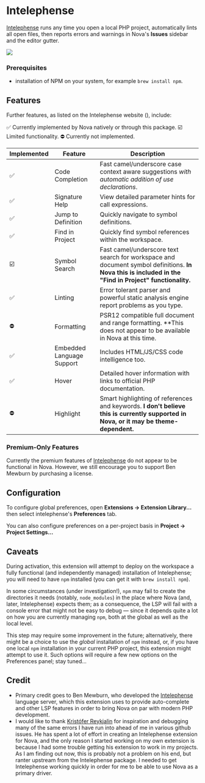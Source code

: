 # Intelephense
[Intelephense](https://intelephense.com) runs any time you open a local PHP
  project, automatically lints all open files, then reports errors and warnings
  in Nova's **Issues** sidebar and the editor gutter.

![](https://nova.app/images/en/dark/tools/sidebars.png)

### Prerequisites
- installation of NPM on your system, for example `brew install npm`.

## Features
Further features, as listed on the Intelephense website (), include:

✅ Currently implemented by Nova natively or through this package.
☑️ Limited functionality.
⛔️ Currently not implemented.

| Implemented | Feature | Description |
| ----------- | ------- | ----------- |
| ✅ | Code Completion | Fast camel/underscore case context aware suggestions  _with automatic addition of use declarations_. |
| ✅ | Signature Help | View detailed parameter hints for call expressions. |
| ✅ | Jump to Definition | Quickly navigate to symbol definitions. |
| ✅ | Find in Project | Quickly find symbol references within the workspace. |
| ☑️ | Symbol Search | Fast camel/underscore text search for workspace and document symbol definitions. **In Nova this is included in the "Find in Project" functionality.** |
| ✅ | Linting | Error tolerant parser and powerful static analysis engine report problems as you type. |
| ⛔️ | Formatting | PSR12 compatible full document and range formatting. **This does not appear to be available in Nova at this time. |
| ✅ | Embedded Language Support | Includes HTML/JS/CSS code intelligence too. |
| ✅ | Hover | Detailed hover information with links to official PHP documentation. |
| ⛔️ | Highlight | Smart highlighting of references and keywords. **I don't believe this is currently supported in Nova, or it may be theme-dependent.** |

### Premium-Only Features
Currently the premium features of [Intelephense](https://intelephense.com) do
  not appear to be functional in Nova. However, we still encourage you to
  support Ben Mewburn by purchasing a license.

## Configuration

<!--
🎈 If your extension offers global- or workspace-scoped preferences, consider pointing users toward those settings. For example:
-->

To configure global preferences, open **Extensions → Extension Library...** then select intelephense's **Preferences** tab.

You can also configure preferences on a per-project basis in **Project → Project Settings...**

## Caveats

During activation, this extension will attempt to deploy on the workspace a fully functional (and independently managed) installation of Intelephense; you will need to have `npm` installed (you can get it with `brew install npm`).

In some circumstances (under investigation!), `npm` may fail to create the directories it needs (notably, `node_modules`) in the place where Nova (and, later, Intelephense) expects them; as a consequence, the LSP will fail with a console error that might not be easy to debug — since it depends quite a lot on how you are currently managing `npm`, both at the global as well as the local level.

This step may require some improvement in the future; alternatively, there might be a choice to use the _global_ installation of `npm` instead, or, if you have one local `npm` installation in your current PHP project, this extension might attempt to use it. Such options will require a few new options on the Preferences panel; stay tuned...

<!--
👋 That's it! Happy developing!

P.S. If you'd like, you can remove these comments before submitting your extension 😉
-->

## Credit
- Primary credit goes to Ben Mewburn, who developed the
  [Intelephense](https://intelephense.com) language server, which this extension
  uses to provide auto-complete and other LSP features in order to bring Nova on
  par with modern PHP development.
- I would like to thank
  [Kristófer Reykjalin](https://extensions.panic.com/extensions/com.thorlaksson/)
  for inspiration and debugging many of the same errors I have run into ahead of
  me in various github issues. He has spent a lot of effort in creating an
  Intelephense extension for Nova, and the only reason I started working on my
  own extension is because I had some trouble getting his extension to work in
  my projects. As I am finding out now, this is probably not a problem on his
  end, but ranter upstream from the Intelephense package. I needed to get
  Intelephense working quickly in order for me to be able to use Nova as a
  primary driver.
